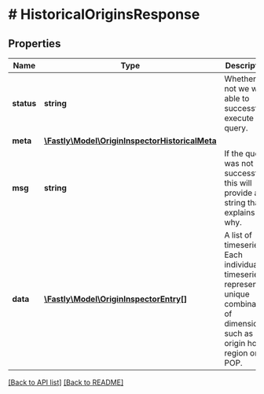 # # HistoricalOriginsResponse

## Properties

Name | Type | Description | Notes
------------ | ------------- | ------------- | -------------
**status** | **string** | Whether or not we were able to successfully execute the query. | [optional] 
**meta** | [**\Fastly\Model\OriginInspectorHistoricalMeta**](OriginInspectorHistoricalMeta.md) |  | [optional] 
**msg** | **string** | If the query was not successful, this will provide a string that explains why. | [optional] 
**data** | [**\Fastly\Model\OriginInspectorEntry[]**](OriginInspectorEntry.md) | A list of timeseries. Each individual timeseries represents a unique combination of dimensions, such as origin host, region or POP. | [optional] 


[[Back to API list]](../../README.md#endpoints) [[Back to README]](../../README.md)
